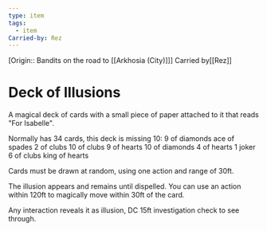 ```yaml
---
type: item
tags:
  - item
Carried-by: Rez
---
```

[Origin:: Bandits on the road to [[Arkhosia (City)]]]
<span class="dataview inline-field"><span class="inline-field-key">Carried by</span><span class="inline-field-value">[[Rez]]</span></span>

# Deck of Illusions
A magical deck of cards with a small piece of paper attached to it that reads "For Isabelle".

Normally has 34 cards, this deck is missing 10:
	9 of diamonds
	ace of spades
	2 of clubs
	10 of clubs
	9 of hearts
	10 of diamonds
	4 of hearts
	1 joker
	6 of clubs
	king of hearts

Cards must be drawn at random, using one action and range of 30ft. 

The illusion appears and remains until dispelled. You can use an action within 120ft to magically  move within 30ft of the card.

Any interaction reveals it as illusion, DC 15ft investigation check to see through.